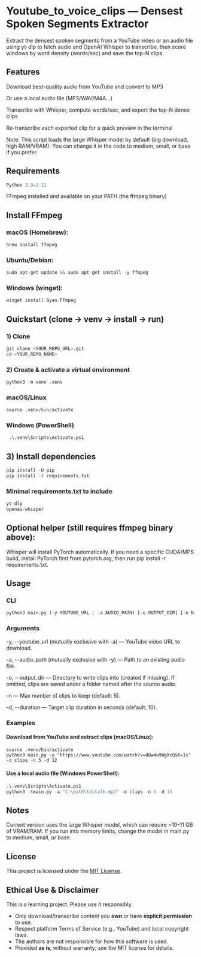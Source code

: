# Youtube_to_voice_clips — Densest Spoken Segments Extractor

Extract the densest spoken segments from a YouTube video or an audio file using yt-dlp
 to fetch audio and OpenAI Whisper
 to transcribe, then score windows by word density (words/sec) and save the top-N clips.

## Features

Download best-quality audio from YouTube and convert to MP3

Or use a local audio file (MP3/WAV/M4A…)

Transcribe with Whisper, compute words/sec, and export the top-N dense clips

Re-transcribe each exported clip for a quick preview in the terminal

Note: This script loads the large Whisper model by default (big download, high RAM/VRAM). You can change it in the code to medium, small, or base if you prefer.

## Requirements

```python 
Python 3.9–3.12
```
FFmpeg installed and available on your PATH (the ffmpeg binary)

## Install FFmpeg

### macOS (Homebrew):

```python 
brew install ffmpeg
```

### Ubuntu/Debian:

```python
sudo apt-get update && sudo apt-get install -y ffmpeg
```

### Windows (winget):

```python
winget install Gyan.FFmpeg
```

## Quickstart (clone → venv → install → run)
### 1) Clone
```python
git clone <YOUR_REPO_URL>.git
cd <YOUR_REPO_NAME>
```

### 2) Create & activate a virtual environment
```python
python3 -m venv .venv
```

### macOS/Linux
```python
source .venv/bin/activate
```
### Windows (PowerShell)
```python
 .\.venv\Scripts\Activate.ps1
 ```

## 3) Install dependencies
```python
pip install -U pip
pip install -r requirements.txt
```

### Minimal requirements.txt to include
```python
yt-dlp
openai-whisper
```
## Optional helper (still requires ffmpeg binary above):
Whisper will install PyTorch automatically. If you need a specific CUDA/MPS build, install PyTorch first from pytorch.org, then run pip install -r requirements.txt.

## Usage
### CLI
```python
python3 main.py (-y YOUTUBE_URL | -a AUDIO_PATH) [-o OUTPUT_DIR] [-n N] [-d DURATION]
```

### Arguments

-y, --youtube_url (mutually exclusive with -a) — YouTube video URL to download.

-a, --audio_path (mutually exclusive with -y) — Path to an existing audio file.

-o, --output_dir — Directory to write clips into (created if missing). If omitted, clips are saved under a folder named after the source audio.

-n — Max number of clips to keep (default: 5).

-d, --duration — Target clip duration in seconds (default: 10).

### Examples

#### Download from YouTube and extract clips (macOS/Linux):

```
source .venv/bin/activate
python3 main.py -y "https://www.youtube.com/watch?v=dQw4w9WgXcQ&t=1s" -o clips -n 5 -d 12
```


#### Use a local audio file (Windows PowerShell):

```python
.\.venv\Scripts\Activate.ps1
python3 .\main.py -a "C:\path\to\talk.mp3" -o clips -n 8 -d 15
```

## Notes

Current version uses the large Whisper model, which can require ~10–11 GB of VRAM/RAM. If you run into memory limits, change the model in main.py to medium, small, or base.

## License
This project is licensed under the [MIT License](./LICENSE).

## Ethical Use & Disclaimer
This is a learning project. Please use it responsibly.

- Only download/transcribe content you **own** or have **explicit permission** to use.
- Respect platform Terms of Service (e.g., YouTube) and local copyright laws.
- The authors are not responsible for how this software is used.
- Provided **as is**, without warranty; see the MIT license for details.